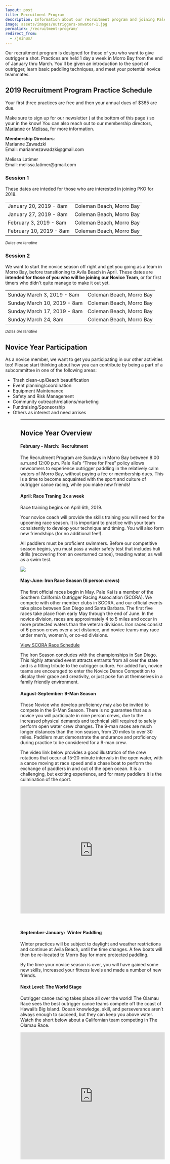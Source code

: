 ```yaml
---
layout: post
title: Recruitment Program
description: Information about our recruitment program and joining Pale Kai Outrigger
image: assets/images/outriggers-onwater-1.jpg
permalink: /recruitment-program/
redirect_from:
  - /joinus/
---
```

<p>Our recruitment program is designed for those of you who want to give outrigger a shot. Practices are held 1 day a week in Morro Bay from the end of January thru March. You'll be given an introduction to the sport of outrigger, learn basic paddling techniques, and meet your potential novice teammates.</p>

<h2>2019 Recruitment Program Practice Schedule</h2>

<!--
<p>Practices are Sundays in Morro Bay at Coleman Beach. You'll need to complete your <a href="/members/registration/">2019 member registration</a> to participate. Your first three practices are free and then your annual dues of $365 are due.</p>
-->
<p>Your first three practices are free and then your annual dues of $365 are due.</p>

<p> Make sure to sign up for our newsletter ( at the bottom of this page ) so your in the know! You can also reach out to our membership directors, <a href="mailto:mariannezawadzki@gmail.com">Marianne</a> or <a href="mailto:melissa.latimer@gmail.com .com">Melissa</a>, for more information.</p>

<p>
<strong>Membership Directors</strong>:<br/>
Marianne Zawadzki<br/>
Email: mariannezawadzki@gmail.com</p>

<p>Melissa Latimer<br/>Email: melissa.latimer@gmail.com </p>

<h3>Session 1</h3>
<p>These dates are inteded for those who are interested in joining PKO for 2018.</p>
<div class="table-wrapper">
			<table class="alt">
				<tbody>
					<tr>
						<td>January 20, 2019 -  8am</td>
						<td>Coleman Beach, Morro Bay</td>
					</tr>
					<tr>
						<td>January 27, 2019 -  8am</td>
						<td>Coleman Beach, Morro Bay</td>
					</tr>
					<tr>
						<td>February 3, 2019 -  8am</td>
						<td>Coleman Beach, Morro Bay</td>
					</tr>
					<tr>
						<td>February 10, 2019 -  8am</td>
						<td>Coleman Beach, Morro Bay</td>
					</tr>
				</tbody>
			</table>
</div>
<p><small><i>Dates are tenative</i></small></p>

<h3>Session 2</h3>
<p>We want to start the novice season off right and get you going as a team in Morro Bay, before transitioning to Avila Beach in April. These dates are <b>intended for those of you who will be joining our Novice Team</b>, or for first timers who didn't quite manage to make it out yet.</p>
<div class="table-wrapper">
	<table class="alt">
		<tbody>
			<tr>
				<td>Sunday March 3, 2019 -  8am</td>
				<td>Coleman Beach, Morro Bay</td>
			</tr>
			<tr>
				<td>Sunday March 10, 2019 -  8am</td>
				<td>Coleman Beach, Morro Bay</td>
			</tr>
			<tr>
				<td>Sunday March 17, 2019 -  8am</td>
				<td>Coleman Beach, Morro Bay</td>
			</tr>
			<tr>
				<td>Sunday March 24, 8am</td>
				<td>Coleman Beach, Morro Bay</td>
			</tr>
		</tbody>
	</table>
</div>
<p><small><i>Dates are tenative</i></small></p>

<h2>Novice Year Participation</h2>
<p>
As a novice member, we want to get you participating in our other activities too! Please start thinking about how you can contribute by being a part of a subcommittee in one of the following areas:</p>
<ul>
<li>Trash clean-up/Beach beautification</li>
<li>Event planning/coordination</li>
<li>Equipment Maintenance</li>
<li>Safety and Risk Management</li>
<li>Community outreach/relations/marketing</li>
<li>Fundraising/Sponsorship</li>
<li>Others as interest and need arrises</li>
<ul>


<hr class="major" />
<h2>Novice Year Overview</h2>
<h4>February - March:  Recruitment </h4>

<p>The Recruitment Program are Sundays in Morro Bay between 8:00 a.m.and 12:00 p.m. Pale Kai’s “Three for Free” policy allows newcomers to experience outrigger paddling in the relatively calm waters of Morro Bay, without paying a fee or membership dues. This is a time to become acquainted with the sport and culture of outrigger canoe racing, while you make new friends!</p>

<h4>April: Race Traning 3x a week</h4>
<p>Race training begins on April 6th, 2019.</p>
<p>
Your novice coach will provide the skills training you will need for the upcoming race season. It is important to practice with your team consistently to develop your technique and timing. You will also form new friendships (for no additional fee!).</p>


<p>All paddlers must be proficient swimmers. Before our competitive season begins, you must pass a water safety test that includes huli drills (recovering from an overturned canoe), treading water, as well as a swim test.</p>

<img src="/assets/images/outrigger-race-1.jpg" class="image right">

<h4>May-June: Iron Race Season (6 person crews)</h4>
<p>
The first official races begin in May.  Pale Kai is a member of the Southern California Outrigger Racing Association (SCORA).  We compete with other member clubs in SCORA, and our official events take place between San Diego and Santa Barbara. The first five races take place from early May through the end of June.  In the novice division, races are approximately 4 to 5 miles and occur in more protected waters than the veteran divisions.   Iron races consist of 6 person crews over a set distance, and novice teams may race under men’s, women’s, or co-ed divisions.
</p>
<a href="http://www.scora.org/race-schedule/" target="_blank" class="button">View SCORA Race Schedule</a>
<p>The Iron Season concludes with the championships in San Diego. This highly attended event attracts entrants from all over the state and is a fitting tribute to the outrigger culture. For added fun, novice teams are encouraged to enter the Novice Dance Competition to display their grace and creativity, or just poke fun at themselves in a family friendly environment.
</p>
<h4>August-September: 9-Man Season</h4>
<p>
Those Novice who develop proficiency may also be invited to compete in the 9-Man Season.  There is no guarantee that as a novice you will participate in nine person crews, due to the increased physical demands and technical skill required to safely perform open water crew changes.  The 9-man races are much longer distances than the iron season, from 20 miles to over 30 miles. Paddlers must demonstrate the endurance and proficiency during practice to be considered for a 9-man crew.
</p>
<p>
The video link below provides a good illustration of the crew rotations that occur at 15-20 minute intervals in the open water, with a canoe moving at race speed and a chase boat to perform the exchange of paddlers in and out of the open ocean.  It is a challenging, but exciting experience, and for many paddlers it is the culmination of the sport.
</p>

<iframe width="100%" height="400" src="https://www.youtube.com/embed/4R1pwH9XoRs" frameborder="0" allowfullscreen></iframe>
<p>&nbsp;</p>
<h4>September-January:  Winter Paddling</h4>
<p>Winter practices will be subject to daylight and weather restrictions and continue at Avila Beach, until the time changes. A few boats will  then be re-located to Morro Bay for more protected paddling.  
</p>
<p>By the time your novice season is over, you will have gained some new skills, increased your fitness levels and made a number of new friends.
</p>



<h4>Next Level: The World Stage</h4>

<p>Outrigger canoe racing takes place all over the world! The Olamau Race sees the best outrigger canoe teams compete off the coast of Hawaii’s Big Island. Ocean knowledge, skill, and perseverance aren’t always enough to succeed, but they can keep you above water. Watch the short below about a Californian team competing in The Olamau Race.</p>
<iframe width="100%" height="400" src="https://www.youtube.com/embed/u-lGBRTvQzU" frameborder="0" allowfullscreen></iframe>



